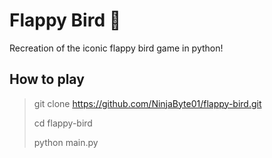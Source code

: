 # Flappy Bird 🐤

Recreation of the iconic flappy bird game in python!

## How to play
> git clone https://github.com/NinjaByte01/flappy-bird.git
> 
> cd flappy-bird
> 
> python main.py

